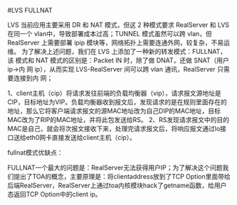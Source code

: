 #LVS FULLNAT


LVS 当前应用主要采用 DR 和 NAT 模式，但这 2 种模式要求 RealServer 和 LVS
在同一个 vlan中，导致部署成本过高；TUNNEL 模式虽然可以跨 vlan，但 RealServer
上需要部署 ipip 模块等，网络拓扑上需要连通外网，较复杂，不易运维。
为了解决上述问题，我们在 LVS 上添加了一种新的转发模式：FULLNAT，该
模式和 NAT 模式的区别是：Packet IN 时，除了做 DNAT，还做 SNAT（用户 ip->内
网 ip），从而实现 LVS-RealServer 间可以跨 vlan 通讯，RealServer 只需要连接到内
网；



1、client主机（cip）将请求发往前端的负载均衡器（vip），请求报文源地址是CIP，目标地址为VIP。负载均衡器收到报文后，发现请求的是在规则里面存在的地址，那么它将客户端请求报文的源MAC地址改为自己DIP的MAC地址，目标MAC改为了RIP的MAC地址，并将此包发送给RS。
2、RS发现请求报文中的目的MAC是自己，就会将次报文接收下来，处理完请求报文后，将响应报文通过lo接口送给eth0网卡直接发送给client主机（cip）。

fullnat模式优缺点：

FULLNAT一个最大的问题是：RealServer无法获得用户IP；为了解决这个问题我们提出了TOA的概念，主要原理是：将clientaddress放到了TCP Option里面带给后端RealServer，RealServer上通过toa内核模块hack了getname函数，给用户态返回TCP Option中的client ip。
